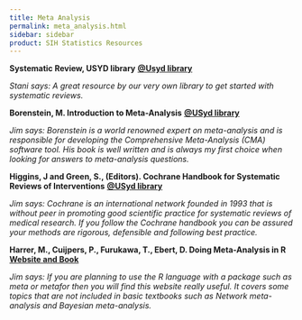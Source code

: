 ```yaml
---
title: Meta Analysis
permalink: meta_analysis.html
sidebar: sidebar
product: SIH Statistics Resources
---
```


**Systematic Review, USYD library** [**@Usyd library**](https://www.library.sydney.edu.au/research/systematic-review/?section=overview)

*Stani says: A great resource by our very own library to get started with systematic reviews.*

**Borenstein, M. Introduction to Meta-Analysis** [**@USyd library**](https://sydney.primo.exlibrisgroup.com/permalink/61USYD_INST/14vvljs/alma991002771109705106)

*Jim says: Borenstein is a world renowned expert on meta-analysis and is responsible for developing the Comprehensive Meta-Analysis (CMA) software tool. His book is well written and is always my first choice when looking for answers to meta-analysis questions.*

**Higgins, J and Green, S., (Editors). Cochrane Handbook for Systematic Reviews of Interventions** [**@USyd library**](https://sydney.primo.exlibrisgroup.com/permalink/61USYD_INST/1367smt/cdi_askewsholts_vlebooks_9780470712177)

*Jim says: Cochrane is an international network founded in 1993 that is without peer in promoting good scientific practice for systematic reviews of medical research.  If you follow the Cochrane handbook you can be assured your methods are rigorous, defensible and following best practice.*

**Harrer, M., Cuijpers, P., Furukawa, T., Ebert, D. Doing Meta-Analysis in R** [**Website and Book**](https://bookdown.org/MathiasHarrer/Doing_Meta_Analysis_in_R)

*Jim says: If you are planning to use the R language with a package such as meta or metafor then you will find this website really useful. It covers some topics that are not included in basic textbooks such as Network meta-analysis and Bayesian meta-analysis.*
